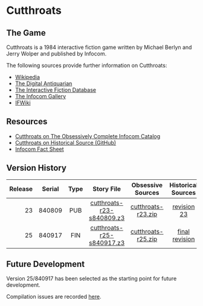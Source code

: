 # Cutthroats

## The Game

Cutthroats is a 1984 interactive fiction game written by Michael Berlyn and Jerry Wolper and published by Infocom.

The following sources provide further information on Cutthroats:

* [Wikipedia](https://en.wikipedia.org/wiki/Cutthroats_(video_game))
* [The Digital Antiquarian](https://www.filfre.net/2013/11/cutthroats/)
* [The Interactive Fiction Database](https://ifdb.tads.org/viewgame?id=4ao65o1u0xuvj8jf)
* [The Infocom Gallery](https://gallery.guetech.org/cutthroats/cutthroats.html)
* [IFWiki](http://www.ifwiki.org/index.php/Cutthroats)

## Resources

* [Cutthroats on The Obsessively Complete Infocom Catalog](https://eblong.com/infocom/#cutthroats)
* [Cutthroats on Historical Source (GitHub)](https://github.com/historicalsource/cutthroats)
* [Infocom Fact Sheet](http://pdd.if-legends.org/infocom/fact-sheet.txt)

## Version History

| Release | Serial | Type | Story File                  | Obsessive Sources    | Historical Sources |
| -------:|:------:|:----:|:---------------------------:|:--------------------:|:------------------:|
|      23 | 840809 |  PUB | [cutthroats-r23-s840809.z3] | [cutthroats-r23.zip] |      [revision 23] |
|      25 | 840917 |  FIN | [cutthroats-r25-s840917.z3] | [cutthroats-r25.zip] |    [final revision] |

[cutthroats-r23-s840809.z3]: https://eblong.com/infocom/gamefiles/cutthroats-r23-s840809.z3
[cutthroats-r23.zip]: https://eblong.com/infocom/sources/cutthroats-r23.zip
[revision 23]: https://github.com/historicalsource/cutthroats/tree/47fbe00ae6b65b82283e9712feed8b5e8e5f5f87

[cutthroats-r25-s840917.z3]: https://eblong.com/infocom/gamefiles/cutthroats-r25-s840917.z3
[cutthroats-r25.zip]: https://eblong.com/infocom/sources/cutthroats-r25.zip
[final revision]: https://github.com/historicalsource/cutthroats/tree/6af9d8816e7d6b4327ea56291b5c0d478f65a167

## Future Development

Version 25/840917 has been selected as the starting point for future development.

Compilation issues are recorded [here](https://github.com/the-infocom-files/cutthroats/issues/2).
